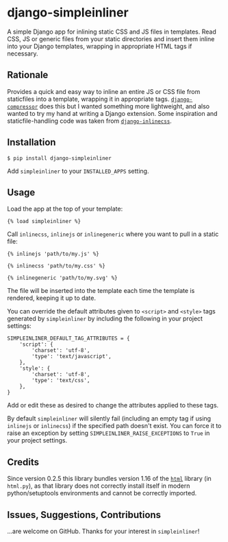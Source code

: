 # django-simpleinliner

A simple Django app for inlining static CSS and JS files in templates. Read CSS, JS or generic files from your static directories and insert them inline into your Django templates, wrapping in appropriate HTML tags if necessary.

## Rationale

Provides a quick and easy way to inline an entire JS or CSS file from staticfiles into a template, wrapping it in appropriate tags. [`django-compressor`](https://github.com/django-compressor/django-compressor) does this but I wanted something more lightweight, and also wanted to try my hand at writing a Django extension. Some inspiration and staticfile-handling code was taken from [`django-inlinecss`](https://github.com/roverdotcom/django-inlinecss/).

## Installation

```
$ pip install django-simpleinliner
```

Add `simpleinliner` to your `INSTALLED_APPS` setting.

## Usage

Load the app at the top of your template:

```
{% load simpleinliner %}
```

Call `inlinecss`, `inlinejs` or `inlinegeneric` where you want to pull in a static file:

```
{% inlinejs 'path/to/my.js' %}

{% inlinecss 'path/to/my.css' %}

{% inlinegeneric 'path/to/my.svg' %}
```

The file will be inserted into the template each time the template is rendered, keeping it up to date.

You can override the default attributes given to `<script>` and `<style>` tags generated by `simpleinliner` by including the following in your project settings:

```
SIMPLEINLINER_DEFAULT_TAG_ATTRIBUTES = {
    'script': {
        'charset': 'utf-8',
        'type': 'text/javascript',
    },
    'style': {
        'charset': 'utf-8',
        'type': 'text/css',
    },
}
```

Add or edit these as desired to change the attributes applied to these tags.

By default `simpleinliner` will silently fail (including an empty tag if using `inlinejs` or `inlinecss`) if the specified path doesn't exist. You can force it to raise an exception by setting `SIMPLEINLINER_RAISE_EXCEPTIONS` to `True` in your project settings.

## Credits

Since version 0.2.5 this library bundles version 1.16 of the [`html`](https://pypi.org/project/html/) library (in `html.py`), as that library does not correctly install itself in modern python/setuptools environments and cannot be correctly imported.

## Issues, Suggestions, Contributions

...are welcome on GitHub. Thanks for your interest in `simpleinliner`!
